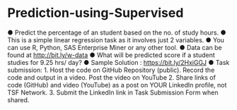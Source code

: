 # Prediction-using-Supervised

● Predict the percentage of an student based on the no. of study hours.
● This is a simple linear regression task as it involves just 2 variables.
● You can use R, Python, SAS Enterprise Miner or any other tool.
● Data can be found at http://bit.ly/w-data
● What will be predicted score if a student studies for 9.25 hrs/ day?
● Sample Solution : https://bit.ly/2HxiGGJ
● Task submission:
      1. Host the code on GitHub Repository (public). Record the code and output in a video. Post the video on YouTube
      2. Share links of code (GitHub) and video (YouTube) as a post on YOUR LinkedIn profile, not TSF Network.
      3. Submit the LinkedIn link in Task Submission Form when shared.
